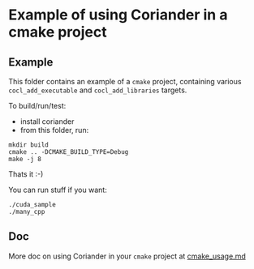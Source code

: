 # Example of using Coriander in a cmake project

## Example

This folder contains an example of a `cmake` project, containing various `cocl_add_executable` and `cocl_add_libraries` targets.

To build/run/test:
- install coriander
- from this folder, run:

```
mkdir build
cmake .. -DCMAKE_BUILD_TYPE=Debug
make -j 8
```

Thats it :-)

You can run stuff if you want:

```
./cuda_sample
./many_cpp
```

## Doc

More doc on using Coriander in your `cmake` project at [cmake_usage.md](../../doc/cmake_usage.md)
